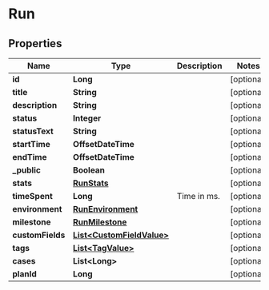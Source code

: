 

# Run


## Properties

| Name | Type | Description | Notes |
|------------ | ------------- | ------------- | -------------|
|**id** | **Long** |  |  [optional] |
|**title** | **String** |  |  [optional] |
|**description** | **String** |  |  [optional] |
|**status** | **Integer** |  |  [optional] |
|**statusText** | **String** |  |  [optional] |
|**startTime** | **OffsetDateTime** |  |  [optional] |
|**endTime** | **OffsetDateTime** |  |  [optional] |
|**_public** | **Boolean** |  |  [optional] |
|**stats** | [**RunStats**](RunStats.md) |  |  [optional] |
|**timeSpent** | **Long** | Time in ms. |  [optional] |
|**environment** | [**RunEnvironment**](RunEnvironment.md) |  |  [optional] |
|**milestone** | [**RunMilestone**](RunMilestone.md) |  |  [optional] |
|**customFields** | [**List&lt;CustomFieldValue&gt;**](CustomFieldValue.md) |  |  [optional] |
|**tags** | [**List&lt;TagValue&gt;**](TagValue.md) |  |  [optional] |
|**cases** | **List&lt;Long&gt;** |  |  [optional] |
|**planId** | **Long** |  |  [optional] |



